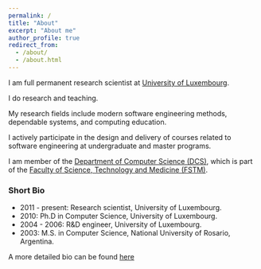 ```yaml
---
permalink: /
title: "About"
excerpt: "About me"
author_profile: true
redirect_from: 
  - /about/
  - /about.html
---
```


I am full permanent research scientist at [University of Luxembourg](https://www.uni.lu). 

I do research and teaching. 

My research fields include modern software engineering methods, dependable systems, and computing education.

I actively participate in the design and delivery of courses related to software engineering at undergraduate and master programs. 

I am member of the [Department of Computer Science (DCS)](https://dcs.uni.lu), which is part of the [Faculty of Science, Technology and Medicine (FSTM)](https://wwwen.uni.lu/fstm). 


###   Short Bio

* 2011 - present: Research scientist, University of Luxembourg. 
* 2010: Ph.D in Computer Science, University of Luxembourg.
* 2004 - 2006: R&D engineer, University of Luxembourg.
* 2003: M.S. in Computer Science, National University of Rosario, Argentina.
 
A more detailed bio can be found [here](https://www.linkedin.com/in/acapozucca/) 